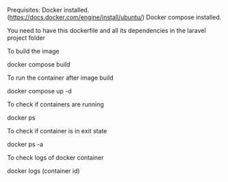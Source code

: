 Prequisites: 
Docker installed. (https://docs.docker.com/engine/install/ubuntu/)
Docker compose installed.

You need to have this dockerfile and all its dependencies in the laravel project folder


To build the image

docker compose build

To run the container after image build

docker compose up -d

To check if containers are running

docker ps

To check if container is in exit state

docker ps -a

To check logs of docker container

docker logs (container id)